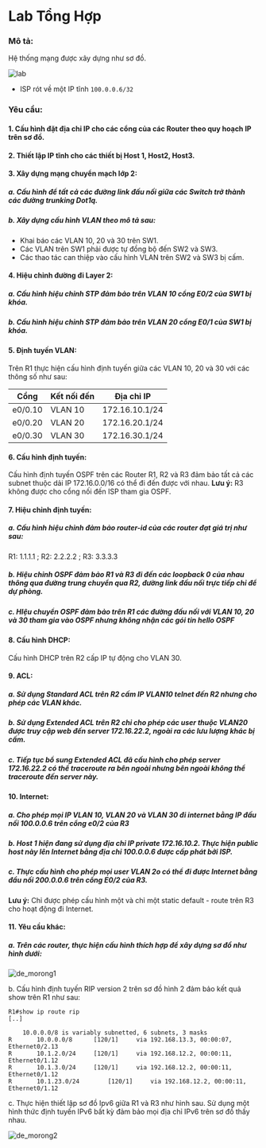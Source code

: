 # Lab Tổng Hợp

### Mô tả:
Hệ thống mạng được xây dựng như sơ đồ.

![lab](https://github.com/nhuhp/Labs-for-Networking/blob/master/Lab_Tong_Hop_1/img/lab.png)

- ISP rót về một IP tĩnh `100.0.0.6/32`

### Yêu cầu:
#### 1.	Cấu hình đặt địa chỉ IP cho các cổng của các Router theo quy hoạch IP trên sơ đồ.
#### 2.	Thiết lập IP tĩnh cho các thiết bị Host 1, Host2, Host3.
#### 3.	Xây dựng mạng chuyển mạch lớp 2:

##### a. Cấu hình để tất cả các đường link đấu nối giữa các Switch trở thành các đường trunking Dot1q.
##### b. Xây dựng cấu hình VLAN theo mô tả sau:
* Khai báo các VLAN 10, 20 và 30 trên SW1.
* Các VLAN trên SW1 phải được tự đồng bộ đến SW2 và SW3.
* Các thao tác can thiệp vào cấu hình VLAN trên SW2 và SW3 bị cấm.
#### 4.	Hiệu chỉnh đường đi Layer 2:
##### a. Cấu hình hiệu chỉnh STP đảm bảo trên VLAN 10 cổng E0/2 của SW1 bị khóa.
##### b. Cấu hình hiệu chỉnh STP đảm bảo trên VLAN 20 cổng E0/1 của SW1 bị khóa.
#### 5. Định tuyến VLAN:
Trên R1 thực hiện cấu hình định tuyến giữa các VLAN 10, 20 và 30 với các thông số như sau:

| Cổng | Kết nối đến | Địa chỉ IP |
|---|---|---|
| e0/0.10 | VLAN 10 | 172.16.10.1/24 |
| e0/0.20 | VLAN 20 | 172.16.20.1/24 |
| e0/0.30 | VLAN 30 | 172.16.30.1/24 |

#### 6. Cấu hình định tuyến:
Cấu hình định tuyến OSPF trên các Router R1, R2 và R3 đảm bảo tất cả các subnet thuộc dải IP 172.16.0.0/16 có thể đi đến được với nhau.
**Lưu ý:** R3 không được cho cổng nối đến ISP tham gia OSPF.
#### 7. Hiệu chỉnh định tuyến:
##### a. Cấu hình hiệu chỉnh đảm bảo router-id của các router đạt giá trị như sau:
R1: 1.1.1.1 ; R2: 2.2.2.2 ; R3: 3.3.3.3
##### b. Hiệu chỉnh OSPF đảm bảo R1 và R3 đi đến các loopback 0 của nhau thông qua đường trung chuyển qua R2, đường link đấu nối trực tiếp chỉ để dự phòng.
##### c. HIệu chuyển OSPF đảm bảo trên R1 các đường đấu nối với VLAN 10, 20 và 30 tham gia vào OSPF nhưng không nhận các gói tin hello OSPF
#### 8. Cấu hình DHCP:
Cấu hình DHCP trên R2 cấp IP tự động cho VLAN 30.
#### 9. ACL:
##### a. Sử dụng Standard ACL trên R2 cấm IP VLAN10 telnet đến R2 nhưng cho phép các VLAN khác.
##### b. Sử dụng Extended ACL trên R2 chỉ cho phép các user thuộc VLAN20 được truy cập web đến server 172.16.22.2, ngoài ra các lưu lượng khác bị cấm.
##### c. Tiếp tục bổ sung Extended ACL đã cấu hình cho phép server 172.16.22.2 có thể traceroute ra bên ngoài nhưng bên ngoài không thể traceroute đến server này.
#### 10. Internet:
##### a. Cho phép mọi IP VLAN 10, VLAN 20 và VLAN 30 đi internet bằng IP đấu nối 100.0.0.6 trên cổng e0/2 của R3
##### b.	Host 1 hiện đang sử dụng địa chỉ IP private 172.16.10.2. Thực hiện public host này lên Internet bằng địa chỉ 100.0.0.6 được cấp phát bởi ISP.
##### c. Thực cấu hình cho phép mọi user VLAN 2o có thể đi được Internet bằng đầu nối 200.0.0.6 trên cổng E0/2 của R3.
**Lưu ý:** Chỉ được phép cấu hình một và chỉ một static default  - route trên R3 cho hoạt động đi Internet. 
#### 11. Yêu cầu khác:
##### a. Trên các router, thực hiện cấu hình thích hợp để xây dựng sơ đồ như hình dưới:

![de_morong1](https://github.com/nhuhp/Labs-for-Networking/blob/master/Lab_Tong_Hop_1/img/de_morong.png)

b.	Cấu hình định tuyến RIP version 2 trên sơ đồ hình 2 đảm bảo kết quả show trên R1 như sau:

```
R1#show ip route rip
[..]

	10.0.0.0/8 is variably subnetted, 6 subnets, 3 masks
R		10.0.0.0/8		[120/1]		via 192.168.13.3, 00:00:07, Ethernet0/2.13
R		10.1.2.0/24		[120/1]		via 192.168.12.2, 00:00:11, Ethernet0/1.12
R		10.1.3.0/24		[120/1]		via 192.168.12.2, 00:00:11, Ethernet0/1.12
R		10.1.23.0/24		[120/1]		via 192.168.12.2, 00:00:11, Ethernet0/1.12
```

c.	Thực hiện thiết lập sơ đồ Ipv6 giữa R1 và R3 như hình sau. Sử dụng một hình thức định tuyến IPv6 bất kỳ đảm bảo mọi địa chỉ IPv6 trên sơ đồ thấy nhau.

![de_morong2](https://github.com/nhuhp/Labs-for-Networking/blob/master/Lab_Tong_Hop_1/img/de_morong2.png)

